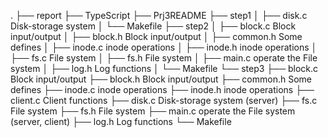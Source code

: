 .
├── report
├── TypeScript
├── Prj3README
├── step1
│   ├── disk.c        Disk-storage system
│   └── Makefile
├── step2
│   ├── block.c         Block input/output
│   ├── block.h         Block input/output
│   ├── common.h      Some defines
│   ├── inode.c          inode operations
│   ├── inode.h          inode operations
│   ├── fs.c          File system
│   ├── fs.h          File system
│   ├── main.c        operate the File system
│   ├── log.h         Log functions
│   └── Makefile
└── step3
    ├── block.c         Block input/output
    ├── block.h         Block input/output
    ├── common.h      Some defines
    ├── inode.c          inode operations
    ├── inode.h          inode operations
    ├── client.c      Client functions
    ├── disk.c        Disk-storage system (server)
    ├── fs.c          File system 
    ├── fs.h          File system
    ├── main.c        operate the File system (server, client)
    ├── log.h         Log functions
    └── Makefile
    